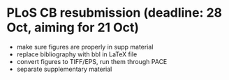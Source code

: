 # PLoS CB resubmission (deadline: 28 Oct, aiming for 21 Oct)

- make sure figures are properly in supp material
- replace bibliography with bbl in LaTeX file
- convert figures to TIFF/EPS, run them through PACE
- separate supplementary material

